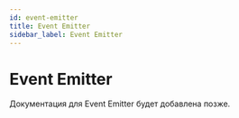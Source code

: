 ```yaml
---
id: event-emitter
title: Event Emitter
sidebar_label: Event Emitter
---
```


# Event Emitter

Документация для Event Emitter будет добавлена позже.

